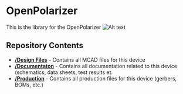 # OpenPolarizer
This is the library for the OpenPolarizer
![Alt text](https://github.com/kornpop73/OpenPolarizer/blob/01/Documentation/Images/Locking%20Disc%20Image.jpg "Locking Disc Image")
## Repository Contents

* [**/Design Files**](https://github.com/kornpop73/Repository-Template/tree/master/Design%20Files) - Contains all MCAD files for this device
* [**/Documentaton**](https://github.com/kornpop73/Repository-Template/tree/master/Documentation) - Contains all documentation related to this device (schematics, data sheets, test results et.
* [**/Production**](https://github.com/kornpop73/Repository-Template/tree/master/Production) - Contains all production files for this device (gerbers, BOMs, etc.)

